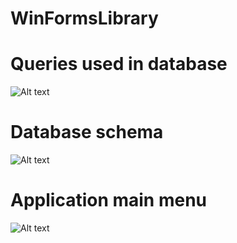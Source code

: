 # WinFormsLibrary

# Queries used in database
![Alt text](https://i.imgur.com/72aE9Vy.png)
# Database schema
![Alt text](https://i.imgur.com/AMC9xRK.png)
# Application main menu
![Alt text](https://i.imgur.com/sSd1zAc.png)
